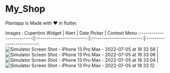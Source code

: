 # My_Shop

Plantapp Is Made with ❤ in flutter.

Images : 
Cupertino Widget | Alert | Date Picker | Context Menu
:-------------------------:|:-------------------------:|:-------------------------:|:-------------------------:
![Simulator Screen Shot - iPhone 13 Pro Max - 2022-07-05 at 18 32 58](https://user-images.githubusercontent.com/8991251/177338382-603f5c3f-d2f5-4e90-84ab-3043954cce51.png) | ![Simulator Screen Shot - iPhone 13 Pro Max - 2022-07-05 at 18 33 08](https://user-images.githubusercontent.com/8991251/177338345-686bd669-2351-437d-b3b0-8c3fb5ee3e58.png) | ![Simulator Screen Shot - iPhone 13 Pro Max - 2022-07-05 at 18 33 04](https://user-images.githubusercontent.com/8991251/177338361-8a5290c4-8468-4f22-a907-4677ad4641bb.png) | ![Simulator Screen Shot - iPhone 13 Pro Max - 2022-07-05 at 18 33 12](https://user-images.githubusercontent.com/8991251/177338295-15896cc0-3f2e-45d1-b6b1-3ca477538929.png)

